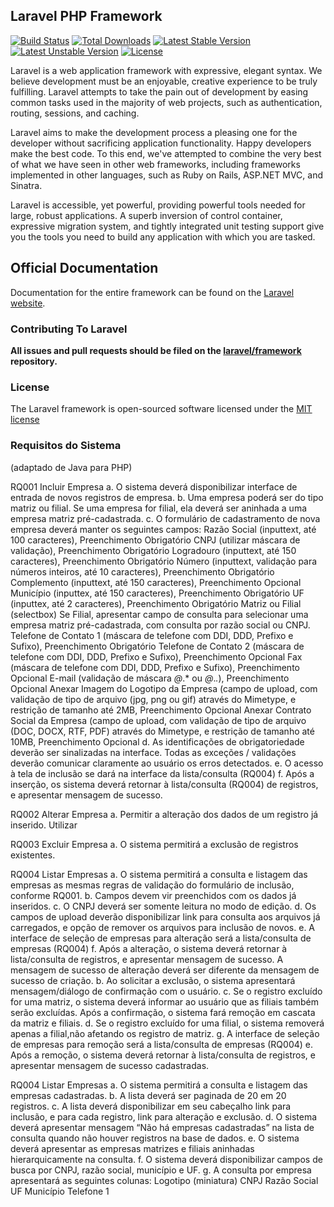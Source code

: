 ## Laravel PHP Framework

[![Build Status](https://travis-ci.org/laravel/framework.svg)](https://travis-ci.org/laravel/framework)
[![Total Downloads](https://poser.pugx.org/laravel/framework/downloads.svg)](https://packagist.org/packages/laravel/framework)
[![Latest Stable Version](https://poser.pugx.org/laravel/framework/v/stable.svg)](https://packagist.org/packages/laravel/framework)
[![Latest Unstable Version](https://poser.pugx.org/laravel/framework/v/unstable.svg)](https://packagist.org/packages/laravel/framework)
[![License](https://poser.pugx.org/laravel/framework/license.svg)](https://packagist.org/packages/laravel/framework)

Laravel is a web application framework with expressive, elegant syntax. We believe development must be an enjoyable, creative experience to be truly fulfilling. Laravel attempts to take the pain out of development by easing common tasks used in the majority of web projects, such as authentication, routing, sessions, and caching.

Laravel aims to make the development process a pleasing one for the developer without sacrificing application functionality. Happy developers make the best code. To this end, we've attempted to combine the very best of what we have seen in other web frameworks, including frameworks implemented in other languages, such as Ruby on Rails, ASP.NET MVC, and Sinatra.

Laravel is accessible, yet powerful, providing powerful tools needed for large, robust applications. A superb inversion of control container, expressive migration system, and tightly integrated unit testing support give you the tools you need to build any application with which you are tasked.

## Official Documentation

Documentation for the entire framework can be found on the [Laravel website](http://laravel.com/docs).

### Contributing To Laravel

**All issues and pull requests should be filed on the [laravel/framework](http://github.com/laravel/framework) repository.**

### License

The Laravel framework is open-sourced software licensed under the [MIT license](http://opensource.org/licenses/MIT)


### Requisitos do Sistema
(adaptado de Java para PHP)

RQ001 Incluir Empresa 
    a. O sistema deverá disponibilizar interface de entrada de novos registros de empresa. 
    b. Uma empresa poderá ser do tipo matriz ou filial. Se uma empresa for filial, ela deverá ser aninhada a uma empresa matriz pré-cadastrada.
    c. O formulário de cadastramento de nova empresa deverá manter os seguintes campos:
        Razão Social (inputtext, até 100 caracteres), 
        Preenchimento Obrigatório
        CNPJ (utilizar máscara de validação), Preenchimento 
        Obrigatório
        Logradouro (inputtext, até 150 caracteres), 
        Preenchimento Obrigatório
        Número (inputtext, validação para números inteiros, até 10 caracteres), Preenchimento Obrigatório
        Complemento (inputtext, até 150 caracteres), 
        Preenchimento Opcional
        Município (inputtex, até 150 caracteres), Preenchimento Obrigatório
        UF (inputtex, até 2 caracteres), Preenchimento Obrigatório
        Matriz ou Filial (selectbox)
        Se Filial, apresentar campo de consulta para selecionar uma empresa matriz pré-cadastrada, com consulta por razão social ou CNPJ.
        Telefone de Contato 1 (máscara de telefone com DDI, DDD, Prefixo e Sufixo), Preenchimento Obrigatório
        Telefone de Contato 2 (máscara de telefone com DDI, DDD, Prefixo e Sufixo), Preenchimento Opcional
        Fax (máscara de telefone com DDI, DDD, Prefixo e Sufixo), Preenchimento Opcional
        E-mail (validação de máscara *@*.* ou *@*.*.*), 
        Preenchimento Opcional
        Anexar Imagem do Logotipo da Empresa (campo de upload, com validação de tipo de arquivo (jpg, png ou gif) através do Mimetype, e restrição de tamanho até 2MB, Preenchimento Opcional
        Anexar Contrato Social da Empresa (campo de upload, com validação de tipo de arquivo (DOC, DOCX, RTF, PDF) através do Mimetype, e restrição de tamanho até 10MB, Preenchimento Opcional
    d. As identificações de obrigatoriedade deverão ser sinalizadas na interface. Todas as exceções / validações deverão comunicar claramente ao usuário os erros detectados.
    e. O acesso à tela de inclusão se dará na interface da lista/consulta (RQ004)
    f. Após a inserção, os sistema deverá retornar à lista/consulta (RQ004) de registros, e apresentar mensagem de sucesso.
    
RQ002 Alterar Empresa 
    a. Permitir a alteração dos dados de um registro já inserido. Utilizar 

RQ003 Excluir Empresa 
    a. O sistema permitirá a exclusão de registros existentes.

RQ004 Listar Empresas 
    a. O sistema permitirá a consulta e listagem das empresas as mesmas regras de validação do formulário de inclusão, conforme RQ001.
    b. Campos devem vir preenchidos com os dados já inseridos.
    c. O CNPJ deverá ser somente leitura no modo de edição.
    d. Os campos de upload deverão disponibilizar link para consulta aos arquivos já carregados, e opção de remover os arquivos para inclusão de novos.
    e. A interface de seleção de empresas para alteração será a lista/consulta de empresas (RQ004)
    f. Após a alteração, o sistema deverá retornar à lista/consulta de registros, e apresentar mensagem de sucesso. A mensagem de sucesso de alteração deverá ser diferente da mensagem de sucesso de criação.
    b. Ao solicitar a exclusão, o sistema apresentará mensagem/diálogo de confirmação com o usuário.
    c. Se o registro excluído for uma matriz, o sistema deverá informar ao usuário que as filiais também serão excluídas. Após a confirmação, o sistema fará remoção em cascata da matriz e filiais.
    d. Se o registro excluído for uma filial, o sistema removerá apenas a filial,não afetando os registro de matriz.
    g. A interface de seleção de empresas para remoção será a lista/consulta de empresas (RQ004)
    e. Após a remoção, o sistema deverá retornar à lista/consulta de registros, e apresentar mensagem de sucesso cadastradas. 
    
RQ004 Listar Empresas 
    a. O sistema permitirá a consulta e listagem das empresas cadastradas. 
    b. A lista deverá ser paginada de 20 em 20 registros.
    c. A lista deverá disponibilizar em seu cabeçalho link para inclusão, e para cada registro, link para alteração e exclusão.
    d. O sistema deverá apresentar mensagem “Não há empresas cadastradas” na lista de consulta quando não houver registros na base de dados.
    e. O sistema deverá apresentar as empresas matrizes e filiais aninhadas hierarquicamente na consulta.
    f. O sistema deverá disponibilizar campos de busca por CNPJ, razão social, município e UF.
    g. A consulta por empresa apresentará as seguintes colunas:
        Logotipo (miniatura)
        CNPJ
        Razão Social
        UF
        Município
        Telefone 1